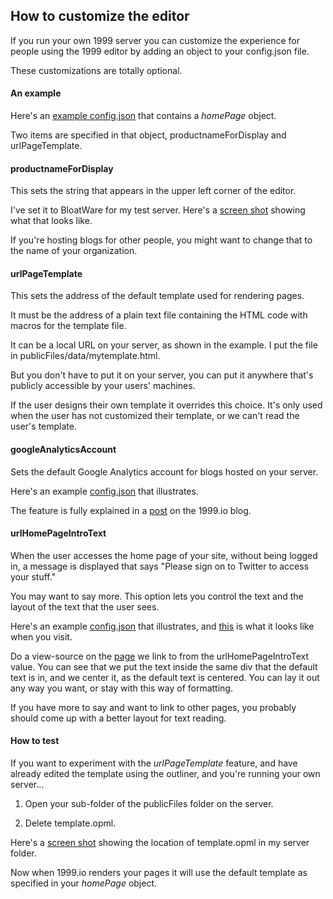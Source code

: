 ## How to customize the editor

If you run your own 1999 server you can customize the experience for people using the 1999 editor by adding an object to your config.json file.

These customizations are totally optional. 

#### An example

Here's an <a href="https://gist.github.com/scripting/9e3ac0cb4c17d0ae566d3ce240b4d81e">example config.json</a> that contains a <i>homePage</i> object. 

Two items are specified in that object, productnameForDisplay and urlPageTemplate. 

#### productnameForDisplay

This sets the string that appears in the upper left corner of the editor. 

I've set it to BloatWare for my test server. Here's a <a href="http://scripting.com/2016/05/13/bloatwareblog.png">screen shot</a> showing what that looks like.

If you're hosting blogs for other people, you might want to change that to the name of your organization.

#### urlPageTemplate

This sets the address of the default template used for rendering pages. 

It must be the address of a plain text file containing the HTML code with macros for the template file. 

It can be a local URL on your server, as shown in the example. I put the file in publicFiles/data/mytemplate.html.

But you don't have to put it on your server, you can put it anywhere that's publicly accessible by your users' machines. 

If the user designs their own template it overrides this choice. It's only used when the user has not customized their template, or we can't read the user's template. 

#### googleAnalyticsAccount

Sets the default Google Analytics account for blogs hosted on your server. 

Here's an example <a href="https://gist.github.com/scripting/8e4bd45ddd8bc253d0259e299ea4598b">config.json</a> that illustrates.

The feature is fully explained in a <a href="http://my.1999.io/users/1999io/2016/08/10/settingTheGoogleAnalyticsId.html">post</a> on the 1999.io blog.

#### urlHomePageIntroText

When the user accesses the home page of your site, without being logged in, a message is displayed that says "Please sign on to Twitter to access your stuff."

You may want to say more. This option lets you control the text and the layout of the text that the user sees.

Here's an example <a href="https://gist.github.com/scripting/9e944c85d43c3e8ce1984709ef9d7bea">config.json</a> that illustrates, and <a href="http://scripting.com/2016/09/17/exampleScreen.png">this</a> is what it looks like when you visit.

Do a view-source on the <a href="http://fargo.io/code/storage/homepageintrotext.html">page</a> we link to from the urlHomePageIntroText value. You can see that we put the text inside the same div that the default text is in, and we center it, as the default text is centered. You can lay it out any way you want, or stay with this way of formatting. 

If you have more to say and want to link to other pages, you probably should come up with a better layout for text reading.

#### How to test

If you want to experiment with the <i>urlPageTemplate</i> feature, and have already edited the template using the outliner, and you're running your own server...

1. Open your sub-folder of the publicFiles folder on the server. 

2. Delete template.opml. 

Here's a <a href="http://scripting.com/2016/05/13/whereTemplateIs.png">screen shot</a> showing the location of template.opml in my server folder.

Now when 1999.io renders your pages it will use the default template as specified in your <i>homePage</i> object. 

